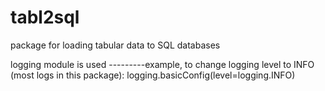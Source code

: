 # tabl2sql
package for loading tabular data to SQL databases

logging module is used
---------example, to change logging level to INFO (most logs in this package):
	logging.basicConfig(level=logging.INFO)